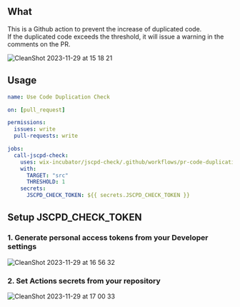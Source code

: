 ## What

This is a Github action to prevent the increase of duplicated code.   
If the duplicated code exceeds the threshold, it will issue a warning in the comments on the PR.

![CleanShot 2023-11-29 at 15 18 21](https://github.com/wix-incubator/jscpd-check/assets/24843808/16823328-ce83-44ca-a1df-7452b973ac61)


## Usage

```yml
name: Use Code Duplication Check

on: [pull_request]

permissions:
  issues: write
  pull-requests: write

jobs:
  call-jscpd-check:
    uses: wix-incubator/jscpd-check/.github/workflows/pr-code-duplication-check.yml@master
    with:
      TARGET: "src"
      THRESHOLD: 1
    secrets:
      JSCPD_CHECK_TOKEN: ${{ secrets.JSCPD_CHECK_TOKEN }}
```

## Setup JSCPD_CHECK_TOKEN

### 1. Generate personal access tokens from your Developer settings
![CleanShot 2023-11-29 at 16 56 32](https://github.com/wix-incubator/jscpd-check/assets/24843808/983a2d73-9974-4624-a2b8-9a7b2e2ad577)

### 2. Set Actions secrets from your repository
![CleanShot 2023-11-29 at 17 00 33](https://github.com/wix-incubator/jscpd-check/assets/24843808/3b1a156d-3f29-434f-a358-2e4dd473552a)
